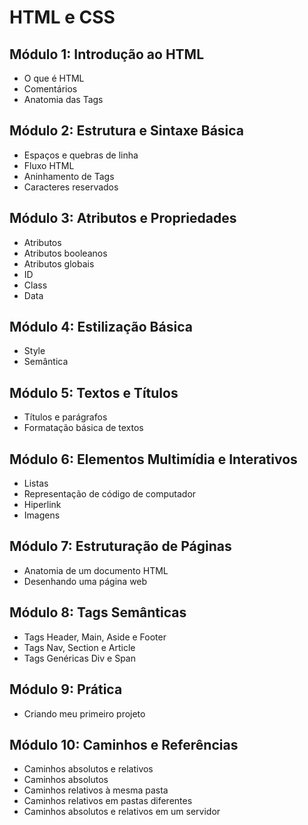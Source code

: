 # HTML e CSS

## **Módulo 1: Introdução ao HTML**

- O que é HTML  
- Comentários  
- Anatomia das Tags  

## **Módulo 2: Estrutura e Sintaxe Básica**

- Espaços e quebras de linha  
- Fluxo HTML  
- Aninhamento de Tags  
- Caracteres reservados  

## **Módulo 3: Atributos e Propriedades**

- Atributos  
- Atributos booleanos  
- Atributos globais  
- ID  
- Class  
- Data  

## **Módulo 4: Estilização Básica**

- Style  
- Semântica  

## **Módulo 5: Textos e Títulos**

- Títulos e parágrafos  
- Formatação básica de textos  

## **Módulo 6: Elementos Multimídia e Interativos**

- Listas  
- Representação de código de computador  
- Hiperlink  
- Imagens  

## **Módulo 7: Estruturação de Páginas**

- Anatomia de um documento HTML  
- Desenhando uma página web  

## **Módulo 8: Tags Semânticas**

- Tags Header, Main, Aside e Footer  
- Tags Nav, Section e Article  
- Tags Genéricas Div e Span  

## **Módulo 9: Prática**

- Criando meu primeiro projeto  

## **Módulo 10: Caminhos e Referências**

- Caminhos absolutos e relativos  
- Caminhos absolutos  
- Caminhos relativos à mesma pasta  
- Caminhos relativos em pastas diferentes  
- Caminhos absolutos e relativos em um servidor  
